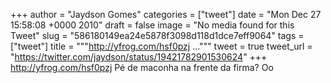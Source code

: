 
+++
author = "Jaydson Gomes"
categories = ["tweet"]
date = "Mon Dec 27 15:58:08 +0000 2010"
draft = false
image = "No media found for this Tweet"
slug = "586180149ea24e5878f3098d118d1dce7eff9064"
tags = ["tweet"]
title = """http://yfrog.com/hsf0pzj ..."""
tweet = true
tweet_url = "https://twitter.com/jaydson/status/19421782901530624"
+++
http://yfrog.com/hsf0pzj Pé de maconha na frente da firma? Oo
